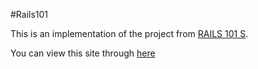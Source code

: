 #Rails101

This is an implementation of the project from [RAILS 101 S](http://rails101s.logdown.com/).

You can view this site through [here](https://morning-fjord-5283.herokuapp.com/)